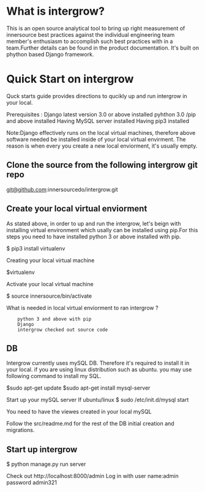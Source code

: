 # What is intergrow?
This is an open source analytical tool to bring up right measurement of innersource best practices against the individual engineering team member's enthusiasm to accomplish such best practices with in a team.Further details can be found in the product documentation. It's built on phython based Django framework. 

Quick Start on intergrow
========================
Quck starts guide provides directions to qucikly up and run intergrow in your local.

Prerequisites :
    Django latest version 3.0 or above installed 
    pyhthon 3.0 /pip and above installed
    Having MySQL server installed
    Having pip3 installed
   
Note:Django effectively runs on the local virtual machines, therefore above software needed be installed inside of your local virtual envirment. The reason is when every you create a new local enviorment, it's usually empty.  

Clone the source from the following intergrow git repo
------------------------------------------------------

git@github.com:innersourcedo/intergrow.git

Create your local virtual enviorment 
-----------------------------------------
As stated above, in order to up and run the intergrow, let's beign with installing virtual environment which usally can be installed using pip.For this steps you need to have installed python 3 or above installed with pip.

$ pip3 install virtualenv

 Creating your local virtual machine 

 $virtualenv <Name for your local environment>

 Activate your local virtual machine

 $ source innersource/bin/activate
 
What is needed in local virtual enviorment to ran intergrow ?

        python 3 and above with pip
        Django
        intergrow checked out source code
DB
----------------------------
Intergrow currently uses mySQL DB. Therefore it's required to install it in your local. if you are using linux distribution such as ubuntu. you may use following command to install my SQL.

$sudo apt-get update
$sudo apt-get install mysql-server

Start up your mySQL server 
 If ubuntu/linux 
  $ sudo /etc/init.d/mysql start

 You need to have the viewes created in your  local mySQL

 Follow the src/readme.md for the rest of the DB initial creation and migrations.

 Start up intergrow
 ---------------------------
 $ python manage.py run server

 Check out http://localhost:8000/admin
 Log in with user name:admin password admin321

